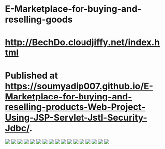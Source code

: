 # E-Marketplace-for-buying-and-reselling-goods
# http://BechDo.cloudjiffy.net/index.html
# Published at https://soumyadip007.github.io/E-Marketplace-for-buying-and-reselling-products-Web-Project-Using-JSP-Servlet-Jstl-Security-Jdbc/.


<img src="./ Online Classifieds Project (BechDo)/image1/1.png" >
<img src="./ Online Classifieds Project (BechDo)/image1/2.png" >
<img src="./ Online Classifieds Project (BechDo)/image1/3.png" >
<img src="./ Online Classifieds Project (BechDo)/image1/4.png" >
<img src="./ Online Classifieds Project (BechDo)/image1/5.png" >
<img src="./ Online Classifieds Project (BechDo)/image1/6.png" >
<img src="./ Online Classifieds Project (BechDo)/image1/7.png" >
<img src="./ Online Classifieds Project (BechDo)/image1/8.png" >
<img src="./ Online Classifieds Project (BechDo)/image1/9.png" >
<img src="./ Online Classifieds Project (BechDo)/image1/10.png" >
<img src="./ Online Classifieds Project (BechDo)/image1/11.png" >
<img src="./ Online Classifieds Project (BechDo)/image1/12.png" >
<img src="./ Online Classifieds Project (BechDo)/image1/13.png" >
<img src="./ Online Classifieds Project (BechDo)/image1/14.png" >
<img src="./ Online Classifieds Project (BechDo)/image1/15.png" >
<img src="./ Online Classifieds Project (BechDo)/image1/16.png" >
<img src="./ Online Classifieds Project (BechDo)/image1/17.png" >
